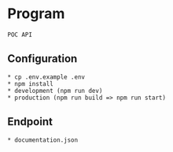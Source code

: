 # Program

    POC API

## Configuration

    * cp .env.example .env
    * npm install
    * development (npm run dev)
    * production (npm run build => npm run start)

## Endpoint

    * documentation.json
